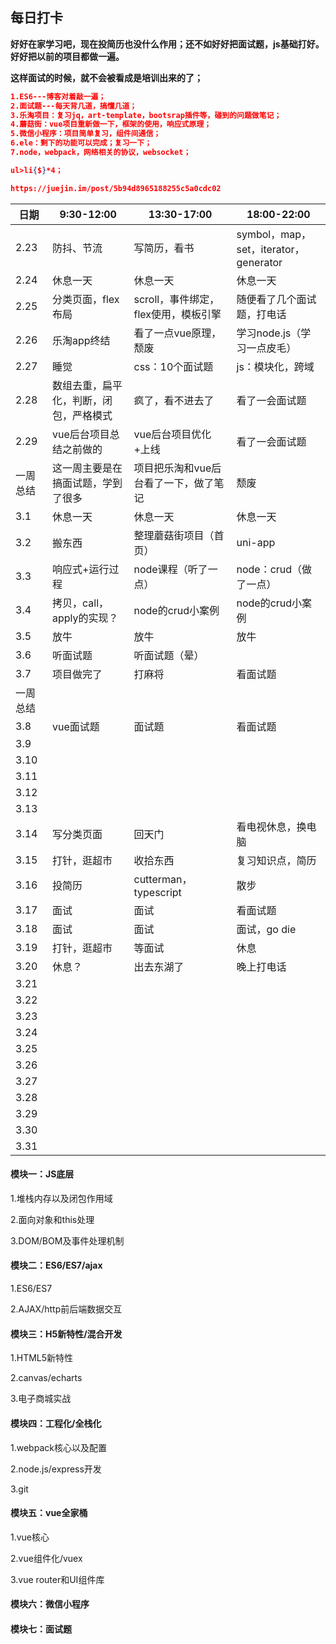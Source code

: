 ## 每日打卡

**好好在家学习吧，现在投简历也没什么作用；还不如好好把面试题，js基础打好。好好把以前的项目都做一遍。**

**这样面试的时候，就不会被看成是培训出来的了；**

```json
1.ES6---博客对着敲一遍；
2.面试题---每天背几道，搞懂几道；
3.乐淘项目：复习jq，art-template，bootsrap插件等，碰到的问题做笔记；
4.蘑菇街：vue项目重新做一下，框架的使用，响应式原理；
5.微信小程序：项目简单复习，组件间通信；
6.ele：剩下的功能可以完成；复习一下；
7.node，webpack，网络相关的协议，websocket；

ul>li{$}*4；

https://juejin.im/post/5b94d8965188255c5a0cdc02
```

| 日期     | 9:30-12:00                             | 13:30-17:00                           | 18:00-22:00                           |
| -------- | -------------------------------------- | ------------------------------------- | ------------------------------------- |
| 2.23     | 防抖、节流                             | 写简历，看书                          | symbol，map，set，iterator，generator |
| 2.24     | 休息一天                               | 休息一天                              | 休息一天                              |
| 2.25     | 分类页面，flex布局                     | scroll，事件绑定，flex使用，模板引擎  | 随便看了几个面试题，打电话            |
| 2.26     | 乐淘app终结                            | 看了一点vue原理，颓废                 | 学习node.js（学习一点皮毛）           |
| 2.27     | 睡觉                                   | css：10个面试题                       | js：模块化，跨域                      |
| 2.28     | 数组去重，扁平化，判断，闭包，严格模式 | 疯了，看不进去了                      | 看了一会面试题                        |
| 2.29     | vue后台项目总结之前做的                | vue后台项目优化+上线                  | 看了一会面试题                        |
| 一周总结 | 这一周主要是在搞面试题，学到了很多     | 项目把乐淘和vue后台看了一下，做了笔记 | 颓废                                  |
| 3.1      | 休息一天                               | 休息一天                              | 休息一天                              |
| 3.2      | 搬东西                                 | 整理蘑菇街项目（首页）                | uni-app                               |
| 3.3      | 响应式+运行过程                        | node课程（听了一点）                  | node：crud（做了一点）                |
| 3.4      | 拷贝，call，apply的实现？              | node的crud小案例                      | node的crud小案例                      |
| 3.5      | 放牛                                   | 放牛                                  | 放牛                                  |
| 3.6      | 听面试题                               | 听面试题（晕）                        |                                       |
| 3.7      | 项目做完了                             | 打麻将                                | 看面试题                              |
| 一周总结 |                                        |                                       |                                       |
| 3.8      | vue面试题                              | 面试题                                | 看面试题                              |
| 3.9      |                                        |                                       |                                       |
| 3.10     |                                        |                                       |                                       |
| 3.11     |                                        |                                       |                                       |
| 3.12     |                                        |                                       |                                       |
| 3.13     |                                        |                                       |                                       |
| 3.14     | 写分类页面                             | 回天门                                | 看电视休息，换电脑                    |
| 3.15     | 打针，逛超市                           | 收拾东西                              | 复习知识点，简历                      |
| 3.16     | 投简历                                 | cutterman，typescript                 | 散步                                  |
| 3.17     | 面试                                   | 面试                                  | 看面试题                              |
| 3.18     | 面试                                   | 面试                                  | 面试，go die                          |
| 3.19     | 打针，逛超市                           | 等面试                                | 休息                                  |
| 3.20     | 休息？                                 | 出去东湖了                            | 晚上打电话                            |
| 3.21     |                                        |                                       |                                       |
| 3.22     |                                        |                                       |                                       |
| 3.23     |                                        |                                       |                                       |
| 3.24     |                                        |                                       |                                       |
| 3.25     |                                        |                                       |                                       |
| 3.26     |                                        |                                       |                                       |
| 3.27     |                                        |                                       |                                       |
| 3.28     |                                        |                                       |                                       |
| 3.29     |                                        |                                       |                                       |
| 3.30     |                                        |                                       |                                       |
| 3.31     |                                        |                                       |                                       |





#### 模块一：JS底层

1.堆栈内存以及闭包作用域

2.面向对象和this处理

3.DOM/BOM及事件处理机制

#### 模块二：ES6/ES7/ajax

1.ES6/ES7

2.AJAX/http前后端数据交互

#### 模块三：H5新特性/混合开发

1.HTML5新特性

2.canvas/echarts

3.电子商城实战

#### 模块四：工程化/全栈化

1.webpack核心以及配置

2.node.js/express开发

3.git

#### 模块五：vue全家桶

1.vue核心

2.vue组件化/vuex

3.vue router和UI组件库

#### 模块六：微信小程序

#### 模块七：面试题

